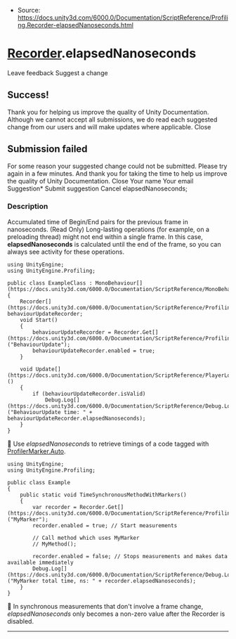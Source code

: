 * Source: https://docs.unity3d.com/6000.0/Documentation/ScriptReference/Profiling.Recorder-elapsedNanoseconds.html

#  [Recorder](https://docs.unity3d.com/6000.0/Documentation/ScriptReference/Profiling.Recorder.html).elapsedNanoseconds
Leave feedback
Suggest a change
## Success!
Thank you for helping us improve the quality of Unity Documentation. Although we cannot accept all submissions, we do read each suggested change from our users and will make updates where applicable.
Close
## Submission failed
For some reason your suggested change could not be submitted. Please <a>try again</a> in a few minutes. And thank you for taking the time to help us improve the quality of Unity Documentation.
Close
Your name Your email Suggestion* Submit suggestion
Cancel
elapsedNanoseconds; 
### Description
Accumulated time of Begin/End pairs for the previous frame in nanoseconds. (Read Only)
Long-lasting operations (for example, on a preloading thread) might not end within a single frame. In this case, **elapsedNanoseconds** is calculated until the end of the frame, so you can always see activity for these operations.
```
using UnityEngine;
using UnityEngine.Profiling;  
  
public class ExampleClass : MonoBehaviour[](https://docs.unity3d.com/6000.0/Documentation/ScriptReference/MonoBehaviour.html)
{
    Recorder[](https://docs.unity3d.com/6000.0/Documentation/ScriptReference/Profiling.Recorder.html) behaviourUpdateRecorder;
    void Start()
    {
        behaviourUpdateRecorder = Recorder.Get[](https://docs.unity3d.com/6000.0/Documentation/ScriptReference/Profiling.Recorder.Get.html)("BehaviourUpdate");
        behaviourUpdateRecorder.enabled = true;
    }  
  
    void Update[](https://docs.unity3d.com/6000.0/Documentation/ScriptReference/PlayerLoop.Update.html)()
    {
        if (behaviourUpdateRecorder.isValid)
            Debug.Log[](https://docs.unity3d.com/6000.0/Documentation/ScriptReference/Debug.Log.html)("BehaviourUpdate time: " + behaviourUpdateRecorder.elapsedNanoseconds);
    }
}

```

Use _elapsedNanoseconds_ to retrieve timings of a code tagged with [ProfilerMarker.Auto](https://docs.unity3d.com/6000.0/Documentation/ScriptReference/Unity.Profiling.ProfilerMarker.Auto.html).
```
using UnityEngine;
using UnityEngine.Profiling;  
  
public class Example
{
    public static void TimeSynchronousMethodWithMarkers()
    {
        var recorder = Recorder.Get[](https://docs.unity3d.com/6000.0/Documentation/ScriptReference/Profiling.Recorder.Get.html)("MyMarker");
        recorder.enabled = true; // Start measurements  
  
        // Call method which uses MyMarker
        // MyMethod();  
  
        recorder.enabled = false; // Stops measurements and makes data available immediately
        Debug.Log[](https://docs.unity3d.com/6000.0/Documentation/ScriptReference/Debug.Log.html)("MyMarker total time, ns: " + recorder.elapsedNanoseconds);
    }
}

```

In synchronous measurements that don't involve a frame change, _elapsedNanoseconds_ only becomes a non-zero value after the Recorder is disabled.
* * *
